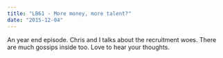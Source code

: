 ```yaml
---
title: "LB61 - More money, more talent?"
date: "2015-12-04"
---
```


An year end episode. Chris and I talks about the recruitment woes. There are much gossips inside too. Love to hear your thoughts.
